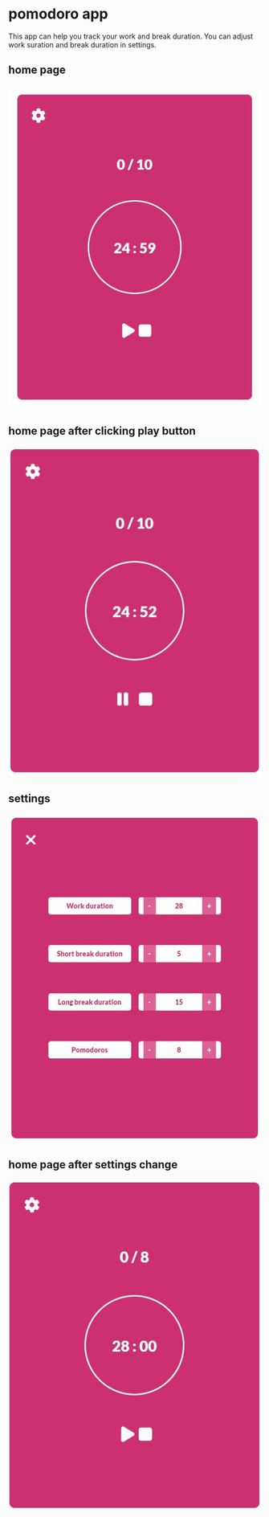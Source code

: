 # pomodoro app

This app can help you track your work and break duration. You can adjust work suration and break duration in settings.


## home page

![home page](./src/home.jpg)

## home page after clicking play button

![play button](./src/play.jpg)

## settings

![settings](./src/settings.jpg)

## home page after settings change

![home after settings change](./src/home-after-settings-change.jpg)
